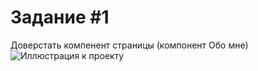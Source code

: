 # Задание #1
Доверстать компенент страницы (компонент Обо мне)
![Иллюстрация к проекту](https://s3.tmimgcdn.com/templates/49153/scr/1580316054206_2.png)
